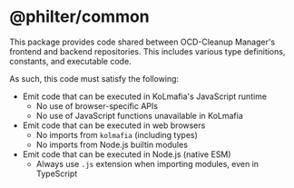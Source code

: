 # @philter/common

This package provides code shared between OCD-Cleanup Manager's frontend and
backend repositories. This includes various type definitions, constants, and
executable code.

As such, this code must satisfy the following:

- Emit code that can be executed in KoLmafia's JavaScript runtime
  - No use of browser-specific APIs
  - No use of JavaScript functions unavailable in KoLmafia
- Emit code that can be executed in web browsers
  - No imports from `kolmafia` (including types)
  - No imports from Node.js builtin modules
- Emit code that can be executed in Node.js (native ESM)
  - Always use `.js` extension when importing modules, even in TypeScript

